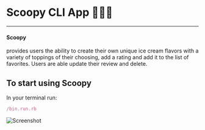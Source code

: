 
Scoopy CLI App 🍧🍦🍨
===============

---

#### Scoopy 
provides users the ability to create their own unique ice cream flavors with a variety of toppings of their choosing,
add a rating and add it to the list of favorites.
Users are able update their review and delete.


## To start using Scoopy


In your terminal run:
```ruby
/bin.run.rb
```

![Screenshot](https://raw.githubusercontent.com/tshlos/ruby-project-alt-guidelines-sea01-seng-ft-071320/noa-taci/Screenshot%20.png)

